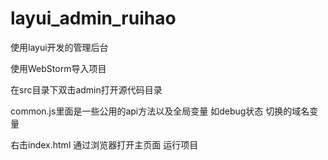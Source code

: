 # layui_admin_ruihao
使用layui开发的管理后台

使用WebStorm导入项目 

在src目录下双击admin打开源代码目录

common.js里面是一些公用的api方法以及全局变量 如debug状态 切换的域名变量

右击index.html 通过浏览器打开主页面 运行项目
